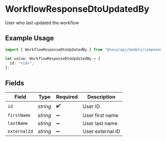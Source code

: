# WorkflowResponseDtoUpdatedBy

User who last updated the workflow

## Example Usage

```typescript
import { WorkflowResponseDtoUpdatedBy } from "@novu/api/models/components";

let value: WorkflowResponseDtoUpdatedBy = {
  id: "<id>",
};
```

## Fields

| Field              | Type               | Required           | Description        |
| ------------------ | ------------------ | ------------------ | ------------------ |
| `id`               | *string*           | :heavy_check_mark: | User ID            |
| `firstName`        | *string*           | :heavy_minus_sign: | User first name    |
| `lastName`         | *string*           | :heavy_minus_sign: | User last name     |
| `externalId`       | *string*           | :heavy_minus_sign: | User external ID   |